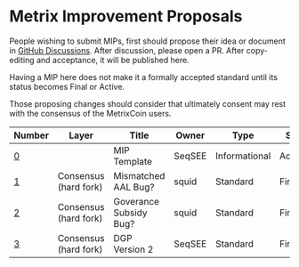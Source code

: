 # Metrix Improvement Proposals
People wishing to submit MIPs, first should propose their idea or document in [GitHub Discussions](/). After discussion, please open a PR. After copy-editing and acceptance, it will be published here.

Having a MIP here does not make it a formally accepted standard until its status becomes Final or Active.

Those proposing changes should consider that ultimately consent may rest with the consensus of the MetrixCoin users.

|  Number  | Layer                      | Title                       | Owner       | Type         | Status |
| -------- |          -------           |           -------           |   -------   |    ------    |  --------   |
|    [0](/mip-0.md)     |                            |   MIP Template              |   SeqSEE    |   Informational    |    Accepted   |
|    [1](/mip-1.md)     |   Consensus (hard fork)    |   Mismatched AAL Bug?        |   squid     |   Standard   |    Final    |
|    [2](/mip-2.md)     |   Consensus (hard fork)    |   Goverance Subsidy Bug?     |   squid     |   Standard   |    Final    |
|    [3](/mip-3.md)     |   Consensus (hard fork)    |    DGP Version 2            |   SeqSEE    |   Standard   |    Final    |